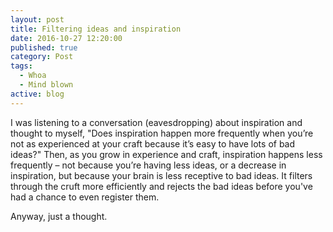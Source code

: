 ```yaml
---
layout: post
title: Filtering ideas and inspiration
date: 2016-10-27 12:20:00
published: true
category: Post
tags:
  - Whoa
  - Mind blown
active: blog
---
```


I was listening to a conversation (eavesdropping) about inspiration and thought to myself, "Does inspiration happen more frequently when you’re not as experienced at your craft because it’s easy to have lots of bad ideas?" Then, as you grow in experience and craft, inspiration happens less frequently &ndash; not because you’re having less ideas, or a decrease in inspiration, but because your brain is less receptive to bad ideas. It filters through the cruft more efficiently and rejects the bad ideas before you've had a chance to even register them.

Anyway, just a thought.
